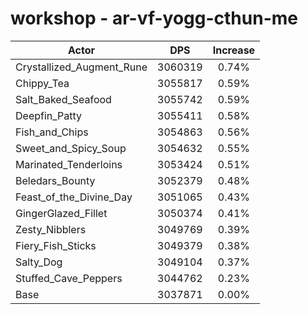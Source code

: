 # workshop - ar-vf-yogg-cthun-me
| Actor | DPS | Increase |
|---|:---:|:---:|
|Crystallized_Augment_Rune|3060319|0.74%|
|Chippy_Tea|3055817|0.59%|
|Salt_Baked_Seafood|3055742|0.59%|
|Deepfin_Patty|3055411|0.58%|
|Fish_and_Chips|3054863|0.56%|
|Sweet_and_Spicy_Soup|3054632|0.55%|
|Marinated_Tenderloins|3053424|0.51%|
|Beledars_Bounty|3052379|0.48%|
|Feast_of_the_Divine_Day|3051065|0.43%|
|GingerGlazed_Fillet|3050374|0.41%|
|Zesty_Nibblers|3049769|0.39%|
|Fiery_Fish_Sticks|3049379|0.38%|
|Salty_Dog|3049104|0.37%|
|Stuffed_Cave_Peppers|3044762|0.23%|
|Base|3037871|0.00%|
